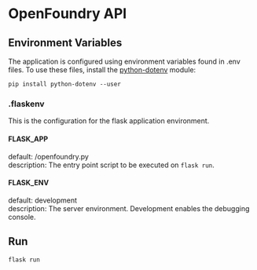 # OpenFoundry API

## Environment Variables
The application is configured using environment variables found in .env files. To use these files, install the [python-dotenv](https://github.com/theskumar/python-dotenv) module:
```
pip install python-dotenv --user
```

### .flaskenv
This is the configuration for the flask application environment.

#### FLASK_APP
default: /openfoundry.py  
description: The entry point script to be executed on ```flask run```.

#### FLASK_ENV
default: development  
description: The server environment. Development enables the debugging console.

## Run
```
flask run
```